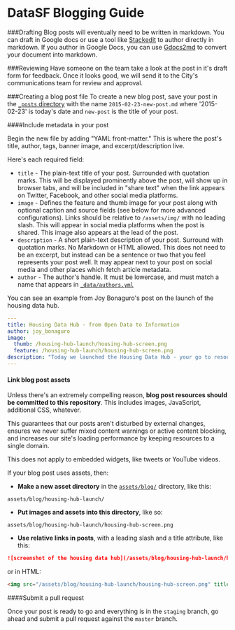 DataSF Blogging Guide
===================

###Drafting
Blog posts will eventually need to be written in markdown. You can draft in Google docs or use a tool like [Stackedit](https://stackedit.io) to author directly in markdown. If you author in Google Docs, you can use [Gdocs2md](https://github.com/mangini/gdocs2md) to convert your document into markdown.

###Reviewing
Have someone on the team take a look at the post in it's draft form for feedback. Once it looks good, we will send it to the City's communications team for review and approval.

###Creating a blog post file
To create a new blog post, save your post in the [`_posts` directory](https://github.com/datasf/datasf.github.io/tree/staging/_posts/blog) with the name `2015-02-23-new-post.md` where '2015-02-23' is today's date and `new-post` is the title of your post.

####Include metadata in your post

Begin the new file by adding "YAML front-matter." This is where the post's title, author, tags, banner image, and excerpt/description live.

Here's each required field:

* `title` - The plain-text title of your post. Surrounded with quotation marks. This will be displayed prominently above the post, will show up in browser tabs, and will be included in "share text" when the link appears on Twitter, Facebook, and other social media platforms.
* `image` - Defines the feature and thumb image for your post along with optional caption and source fields (see below for more advanced configurations). Links should be relative to `/assets/img/` with no leading slash. This will appear in social media platforms when the post is shared. This image also appears at the lead of the post.
* `description` - A short plain-text description of your post. Surround with quotation marks. No Markdown or HTML allowed. This does not need to be an excerpt, but instead can be a sentence or two that you feel represents your post well. It may appear next to your post on social media and other places which fetch article metadata.
* `author` - The author's handle. It must be lowercase, and must match a name that appears in [`_data/authors.yml`](_data/authors.yml)

You can see an example from Joy Bonaguro's post on the launch of the housing data hub.

```yaml
---
title: Housing Data Hub - from Open Data to Information
author: joy_bonaguro
image:
  thumb: /housing-hub-launch/housing-hub-screen.png
  feature: /housing-hub-launch/housing-hub-screen.png
description: "Today we launched the Housing Data Hub - your go to resource to learn about housing programs in San Francisco and the data behind them. This is also the first of what we hope to be a series of strategic open data releases over time."
---
```

#### Link blog post assets

Unless there's an extremely compelling reason, **blog post resources should be committed to this repository**. This includes images, JavaScript, additional CSS, whatever.

This guarantees that our posts aren't disturbed by external changes, ensures we never suffer mixed content warnings or active content blocking, and increases our site's loading performance by keeping resources to a single domain.

This does not apply to embedded widgets, like tweets or YouTube videos.

If your blog post uses assets, then:

* **Make a new asset directory** in the [`assets/blog/`](assets/blog) directory, like this:

```
assets/blog/housing-hub-launch/
```

* **Put images and assets into this directory**, like so:

```
assets/blog/housing-hub-launch/housing-hub-screen.png
```

* **Use relative links in posts**, with a leading slash and a title attribute, like this:

```markdown
![screenshot of the housing data hub](/assets/blog/housing-hub-launch/housing-hub-screen.png)
```

or in HTML:

```html
<img src="/assets/blog/housing-hub-launch/housing-hub-screen.png" title="screenshot of the housing data hub" />
```

####Submit a pull request

Once your post is ready to go and everything is in the `staging` branch, go ahead and submit a pull request against the `master` branch.